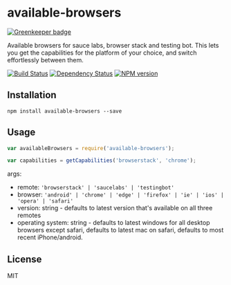 # available-browsers

[![Greenkeeper badge](https://badges.greenkeeper.io/ForbesLindesay/available-browsers.svg)](https://greenkeeper.io/)

Available browsers for sauce labs, browser stack and testing bot.  This lets you get the capabilities for the platform of your choice, and switch effortlessly between them.

[![Build Status](https://img.shields.io/travis/ForbesLindesay/available-browsers/master.svg)](https://travis-ci.org/ForbesLindesay/available-browsers)
[![Dependency Status](https://img.shields.io/david/ForbesLindesay/available-browsers/master.svg)](http://david-dm.org/ForbesLindesay/available-browsers)
[![NPM version](https://img.shields.io/npm/v/available-browsers.svg)](https://www.npmjs.org/package/available-browsers)

## Installation

```
npm install available-browsers --save
```

## Usage

```js
var availableBrowsers = require('available-browsers');

var capabilities = getCapabilities('browserstack', 'chrome');
```

args:

 - remote: `'browserstack' | 'saucelabs' | 'testingbot'`
 - browser: `'android' | 'chrome' | 'edge' | 'firefox' | 'ie' | 'ios' | 'opera' | 'safari'`
 - version: string - defaults to latest version that's available on all three remotes
 - operating system: string - defaults to latest windows for all desktop browsers except safari, defaults to latest mac on safari, defaults to most recent iPhone/android.

## License

MIT
